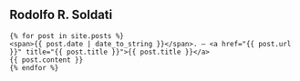 ## Rodolfo R. Soldati

<p class="posts">

	{% for post in site.posts %}
	<span>{{ post.date | date_to_string }}</span>. — <a href="{{ post.url }}" title="{{ post.title }}">{{ post.title }}</a>
    {{ post.content }}
	{% endfor %}
</p>
